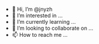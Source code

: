 - 👋 Hi, I’m @jnyzh
- 👀 I’m interested in ...
- 🌱 I’m currently learning ...
- 💞️ I’m looking to collaborate on ...
- 📫 How to reach me ...

<!---
jnyzh/jnyzh is a ✨ special ✨ repository because its `README.md` (this file) appears on your GitHub profile.
You can click the Preview link to take a look at your changes.
--->
